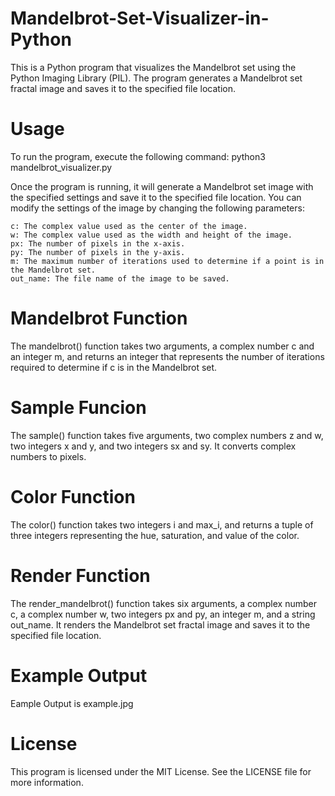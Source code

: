 # Mandelbrot-Set-Visualizer-in-Python
This is a Python program that visualizes the Mandelbrot set using the Python Imaging Library (PIL). The program generates a Mandelbrot set fractal image and saves it to the specified file location.

# Usage
To run the program, execute the following command:
python3 mandelbrot_visualizer.py

Once the program is running, it will generate a Mandelbrot set image with the specified settings and save it to the specified file location. You can modify the settings of the image by changing the following parameters:

    c: The complex value used as the center of the image.
    w: The complex value used as the width and height of the image.
    px: The number of pixels in the x-axis.
    py: The number of pixels in the y-axis.
    m: The maximum number of iterations used to determine if a point is in the Mandelbrot set.
    out_name: The file name of the image to be saved.

# Mandelbrot Function

The mandelbrot() function takes two arguments, a complex number c and an integer m, and returns an integer that represents the number of iterations required to determine if c is in the Mandelbrot set.

# Sample Funcion
The sample() function takes five arguments, two complex numbers z and w, two integers x and y, and two integers sx and sy. It converts complex numbers to pixels.

# Color Function
The color() function takes two integers i and max_i, and returns a tuple of three integers representing the hue, saturation, and value of the color.

# Render Function
The render_mandelbrot() function takes six arguments, a complex number c, a complex number w, two integers px and py, an integer m, and a string out_name. It renders the Mandelbrot set fractal image and saves it to the specified file location.

# Example Output
Eample Output is example.jpg

# License
This program is licensed under the MIT License. See the LICENSE file for more information.
